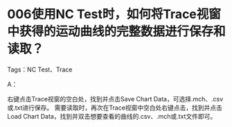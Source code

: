 # 006使用NC Test时，如何将Trace视窗中获得的运动曲线的完整数据进行保存和读取？
Tags：NC Test、Trace

A：

右键点击Trace视窗的空白处，找到并点击Save Chart Data，可选择.mch、.csv或.txt进行保存。
需要读取时，再次在Trace视窗中空白处右键点击，找到并点击Load Chart Data，找到并双击想要查看的曲线的.csv、.mch或.txt文件即可。